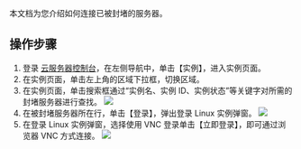 本文档为您介绍如何连接已被封堵的服务器。

## 操作步骤
1. 登录 [云服务器控制台](https://console.cloud.tencent.com/cvm/instance/index?rid=1)，在左侧导航中，单击【实例】，进入实例页面。
2. 在实例页面，单击左上角的区域下拉框，切换区域。
3. 在实例页面，单击搜索框通过“实例名、实例 ID、实例状态”等关键字对所需的封堵服务器进行查找。
![](https://main.qcloudimg.com/raw/9a211f9f51cba9e468c9aa518ae2b090.png)
4. 在被封堵服务器所在行，单击【登录】，弹出登录 Linux 实例弹窗。
![](https://main.qcloudimg.com/raw/512f9b1506411d53dba7f99a700b6015.png)
5. 在登录 Linux 实例弹窗，选择使用 VNC 登录单击【立即登录】，即可通过浏览器 VNC 方式连接。
![](https://main.qcloudimg.com/raw/65a082e737f83ec549c21612eeaa3b9e.png)
